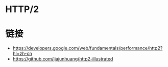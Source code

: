 # HTTP/2

# 链接

- https://developers.google.com/web/fundamentals/performance/http2?hl=zh-cn
- https://github.com/jiajunhuang/http2-illustrated

